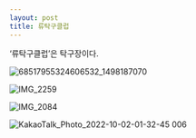```yaml
---
layout: post
title: 류탁구클럽
---
```


‘류탁구클럽’은 탁구장이다.

![68517955324606532_1498187070](https://user-images.githubusercontent.com/81041256/192148058-d4597797-dff9-456f-abec-d8d8ba5d5c1b.jpg)

![IMG_2259](https://user-images.githubusercontent.com/81041256/198915294-33bd799c-2cbf-402e-b8ec-e4c2595d8416.PNG)

![IMG_2084](https://user-images.githubusercontent.com/81041256/198915324-253668e6-f226-4ace-9044-3e6d2caefd7b.JPG)

![KakaoTalk_Photo_2022-10-02-01-32-45 006](https://user-images.githubusercontent.com/81041256/198915327-fa66a73f-a7a3-4ef8-a296-3d2f4f33d623.jpeg)
